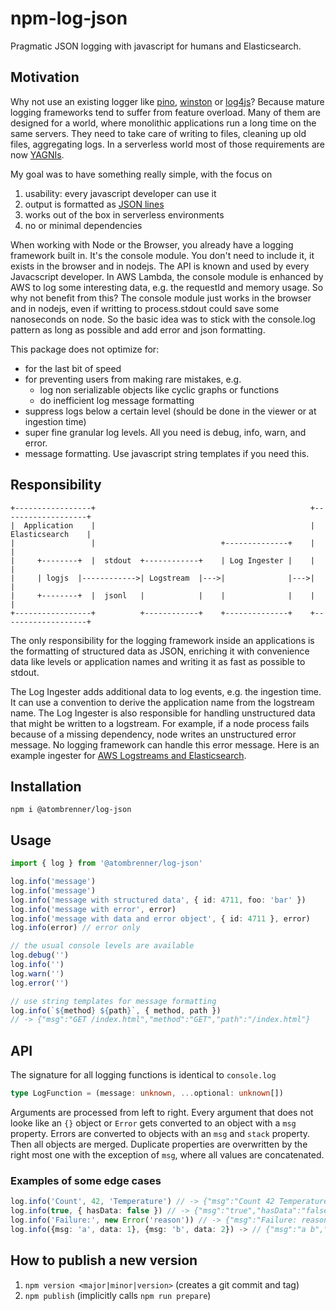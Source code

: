 # npm-log-json

Pragmatic JSON logging with javascript for humans and Elasticsearch.

## Motivation

Why not use an existing logger like [pino](https://github.com/pinojs/pino),
[winston](https://github.com/winstonjs/winston)
or [log4js](https://github.com/log4js-node/log4js-node)?
Because mature logging frameworks tend to suffer from feature overload.
Many of them are designed for a world, where monolithic applications run
a long time on the same servers. They need to take care of writing to files,
cleaning up old files, aggregating logs. In a serverless world most of those
requirements are now [YAGNIs](https://martinfowler.com/bliki/Yagni.html).

My goal was to have something really simple, with the focus on

1. usability: every javascript developer can use it
2. output is formatted as [JSON lines](https://jsonlines.org/)
3. works out of the box in serverless environments
4. no or minimal dependencies

When working with Node or the Browser, you already have a logging framework built in.
It's the console module. You don't need to include it, it exists in the browser
and in nodejs. The API is known and used by every Javacscript developer.
In AWS Lambda, the console module is enhanced by AWS to log some interesting
data, e.g. the requestId and memory usage. So why not benefit from this?
The console module just works in the browser and in nodejs, even if writting
to process.stdout could save some nanoseconds on node.
So the basic idea was to stick with the console.log pattern as long as possible
and add error and json formatting.

This package does not optimize for:

- for the last bit of speed
- for preventing users from making rare mistakes, e.g.
  - log non serializable objects like cyclic graphs or functions
  - do inefficient log message formatting
- suppress logs below a certain level (should be done in the viewer or at ingestion time)
- super fine granular log levels. All you need is debug, info, warn, and error.
- message formatting. Use javascript string templates if you need this.

## Responsibility

```
+-----------------+                                                +-------------------+
|  Application    |                                                |  Elasticsearch    |
|                 |                            +--------------+    |                   |
|     +--------+  |  stdout  +------------+    | Log Ingester |    |                   |
|     | logjs  |------------>| Logstream  |--->|              |--->|                   |
|     +--------+  |  jsonl   |            |    |              |    |                   |
+-----------------+          +------------+    +--------------+    +-------------------+
```

The only responsibility for the logging framework inside an applications is the
formatting of structured data as JSON, enriching it with convenience data like levels
or application names and writing it as fast as possible to stdout.

The Log Ingester adds additional data to log events, e.g. the ingestion time.
It can use a convention to derive the application name from the logstream name.
The Log Ingester is also responsible for handling unstructured data that might be
written to a logstream. For example, if a node process fails because
of a missing dependency, node writes an unstructured error message.
No logging framework can handle this error message.
Here is an example ingester for [AWS Logstreams and Elasticsearch](https://github.com/atombrenner/aws-log-to-elastic#readme).

## Installation

`npm i @atombrenner/log-json`

## Usage

```ts
import { log } from '@atombrenner/log-json'

log.info('message')
log.info('message')
log.info('message with structured data', { id: 4711, foo: 'bar' })
log.info('message with error', error)
log.info('message with data and error object', { id: 4711 }, error)
log.info(error) // error only

// the usual console levels are available
log.debug('')
log.info('')
log.warn('')
log.error('')

// use string templates for message formatting
log.info(`${method} ${path}`, { method, path })
// -> {"msg":"GET /index.html","method":"GET","path":"/index.html"}
```

## API

The signature for all logging functions is identical to `console.log`

```ts
type LogFunction = (message: unknown, ...optional: unknown[])
```

Arguments are processed from left to right. Every argument that does not looke like
an `{}` object or `Error` gets converted to an object with a `msg` property.
Errors are converted to objects with an `msg` and `stack` property.
Then all objects are merged. Duplicate properties are overwritten by the right
most one with the exception of `msg`, where all values are concatenated.

### Examples of some edge cases

```ts
log.info('Count', 42, 'Temperature') // -> {"msg":"Count 42 Temperature"}
log.info(true, { hasData: false }) // -> {"msg":"true","hasData":"false"}
log.info('Failure:', new Error('reason')) // -> {"msg":"Failure: reason","stack":"..."}
log.info({msg: 'a', data: 1}, {msg: 'b', data: 2}) -> // {"msg":"a b","data":2}
```

## How to publish a new version

1. `npm version <major|minor|version>` (creates a git commit and tag)
2. `npm publish` (implicitly calls `npm run prepare`)
